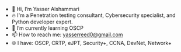 - 👋 Hi, I’m Yasser Alshammari
- 🔥 I'm a Penetration testing consultant, Cybersecurity specialist, and Python developer expert.
- 🌱 I’m currently learning OSCP
- 📫 How to reach me: yasserreed0@gmail.com
- 🌐 I have: OSCP, CRTP, eJPT, Security+, CCNA, DevNet, Network+

<!---
YasserREED/YasserREED is a ✨ special ✨ repository because its `README.md` (this file) appears on your GitHub profile.
You can click the Preview link to take a look at your changes.
--->
